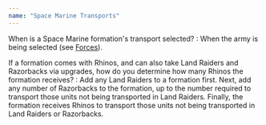```yaml
---
name: "Space Marine Transports"
---
```

When is a Space Marine formation's transport selected?
: When the army is being selected (see [Forces](#forces-1)).

If a formation comes with Rhinos, and can also take Land Raiders and Razorbacks via upgrades, how do you determine how many Rhinos the formation receives?
: Add any Land Raiders to a formation first. Next, add any number of Razorbacks to the formation, up to the number required to transport those units not being transported in Land Raiders. Finally, the formation receives Rhinos to transport those units not being transported in Land Raiders or Razorbacks.